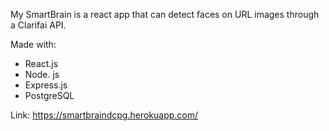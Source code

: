 My SmartBrain is a react app that can detect faces on URL images through a Clarifai API. 

Made with:
- React.js
- Node. js
- Express.js
- PostgreSQL

Link: https://smartbraindcpg.herokuapp.com/

